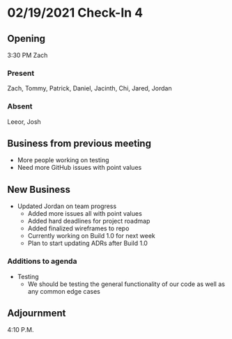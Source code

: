 # 02/19/2021 Check-In 4

## Opening
3:30 PM Zach

### Present
Zach, Tommy, Patrick, Daniel, Jacinth, Chi, Jared, Jordan

### Absent
Leeor, Josh

## Business from previous meeting
* More people working on testing
* Need more GitHub issues with point values

## New Business
* Updated Jordan on team progress
    * Added more issues all with point values
    * Added hard deadlines for project roadmap
    * Added finalized wireframes to repo
    * Currently working on Build 1.0 for next week
    * Plan to start updating ADRs after Build 1.0
### Additions to agenda
* Testing
    * We should be testing the general functionality of our code as well as any common edge cases

## Adjournment
4:10 P.M.
